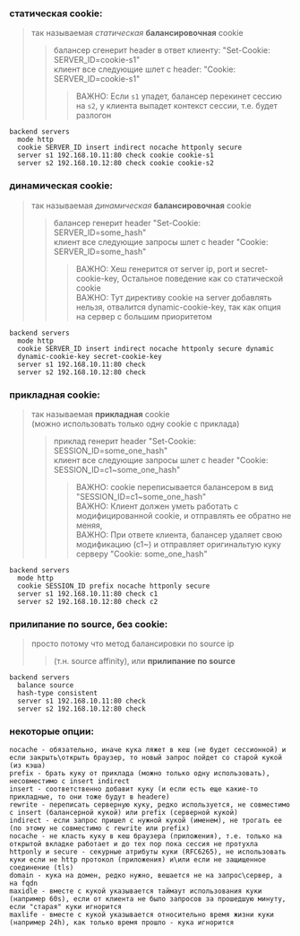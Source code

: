 ### статическая cookie:
> так называемая _статическая_ **балансировочная** cookie  
>> балансер сгенерит header в ответ клиенту: "Set-Cookie: SERVER_ID=cookie-s1"  
>> клиент все следующие шлет с header: "Cookie: SERVER_ID=cookie-s1"  
>>> ВАЖНО: Если `s1` упадет, балансер перекинет сессию на `s2`, у клиента выпадет контекст сессии, т.е. будет разлогон  

```  
backend servers
  mode http
  cookie SERVER_ID insert indirect nocache httponly secure
  server s1 192.168.10.11:80 check cookie cookie-s1
  server s2 192.168.10.12:80 check cookie cookie-s2
```

### динамическая cookie:
> так называемая _динамическая_ **балансировочная** cookie 
>> балансер генерит header "Set-Cookie: SERVER_ID=some_hash"  
>> клиент все следующие запросы шлет с header "Cookie: SERVER_ID=some_hash"  
>>> ВАЖНО: Хеш генерится от server ip, port и secret-cookie-key, Остальное поведение как со статической cookie  
>>> ВАЖНО: Тут директиву cookie на server добавлять нельзя, отвалится dynamic-cookie-key, так как опция на сервер с большим приоритетом  

```
backend servers
  mode http
  cookie SERVER_ID insert indirect nocache httponly secure dynamic
  dynamic-cookie-key secret-cookie-key
  server s1 192.168.10.11:80 check
  server s2 192.168.10.12:80 check
```

### прикладная cookie:
> так называемая **прикладная** cookie  
> (можно использовать только одну cookie с приклада)  
>> приклад генерит header "Set-Cookie: SESSION_ID=some_one_hash"  
>> клиент все следующие запросы шлет с header "Cookie: SESSION_ID=c1~some_one_hash"  
>>> ВАЖНО: cookie переписывается балансером в вид "SESSION_ID=c1~some_one_hash"  
>>> ВАЖНО: Клиент должен уметь работать с модифицированной cookie, и отправлять ее обратно не меняя,  
>>> ВАЖНО: При ответе клиента, балансер удаляет свою модификацию (c1~) и отправляет оригинальтую куку серверу "Cookie: some_one_hash"  

```
backend servers
  mode http
  cookie SESSION_ID prefix nocache httponly secure
  server s1 192.168.10.11:80 check c1
  server s2 192.168.10.12:80 check c2
```

### прилипание по source, без cookie:
> просто потому что метод балансировки по source ip  
>> (т.н. source affinity), или **прилипание по source**    

```
backend servers
  balance source
  hash-type consistent
  server s1 192.168.10.11:80 check
  server s2 192.168.10.12:80 check
```

### некоторые опции:
```
nocache - обязательно, иначе кука ляжет в кеш (не будет сессионной) и если закрыть\открыть браузер, то новый запрос пойдет со старой кукой (из кэша)
prefix - брать куку от приклада (можно только одну использовать), несовместимо с insert indirect
insert - соответственно добавит куку (и если есть еще какие-то прикладные, то они тоже будут в headerе)
rewrite - переписать серверную куку, редко используется, не совместимо с insert (балансерной кукой) или prefix (серверной кукой)
indirect - если запрос пришел с нужной кукой (именем), не трогать ее (по этому не совместимо с rewrite или prefix)
nocache - не класть куку в кеш браузера (приложения), т.е. только на открытой вкладке работает и до тех пор пока сессия не протухла
httponly и secure - секурные атрибуты куки (RFC6265), не использовать куки если не http протокол (приложения) и\или если не защищенное соединение (tls)
domain - кука на домен, редко нужно, вешается не на запрос\сервер, а на fqdn
maxidle - вместе с кукой указывается таймаут использования куки (например 60s), если от клиента не было запросов за прошедшую минуту, если "старая" куки игнорится
maxlife - вместе с кукой указывается относительно время жизни куки (например 24h), как только время прошло - кука игнорится
```